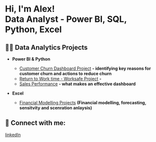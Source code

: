 <h1>Hi, I'm Alex! <br/>  <a >Data Analyst</a> - <a >Power BI</a>, <a >SQL</a>, <a >Python</a>, <a >Excel</a></h1>

<h2>👨‍💻 Data Analytics Projects</h2>

- <b>Power BI & Python</b>
  - [Customer Churn Dashboard Project](https://github.com/AlexVasilevski2/Projects/tree/main)  <b> - identifying key reasons for customer churn and actions to reduce churn</b>
  - [Return to Work time - Worksafe Project](https://github.com/AlexVasilevski2/Projects/tree/main)  <b> -  </b>
  - [Sales Performance](https://github.com/AlexVasilevski2/DashboardsPortfolio/tree/main)  <b> - what makes an effective dashboard </b>
 


- <b>Excel</b>
  - [Financial Modelling Projects](https://github.com/AlexVasilevski2/Excel-Dashboards/tree/main)  <b>(Financial modelling, forecasting, sensitvity and scenration anlaysis)</b>

<h2> 🤳 Connect with me:</h2>

[linkedIn](https://www.linkedin.com/in/alex-vasilevski-5a052051/)

<!--
**joshmadakor1/joshmadakor1** is a ✨ _special_ ✨ repository because its `README.md` (this file) appears on your GitHub profile.

Here are some ideas to get you started:

- 🔭 I’m currently working on ...
- 🌱 I’m currently learning ...
- 👯 I’m looking to collaborate on ...
- 🤔 I’m looking for help with ...
- 💬 Ask me about ...
- 📫 How to reach me: ...
- 😄 Pronouns: ...
- ⚡ Fun fact: ...
-->
